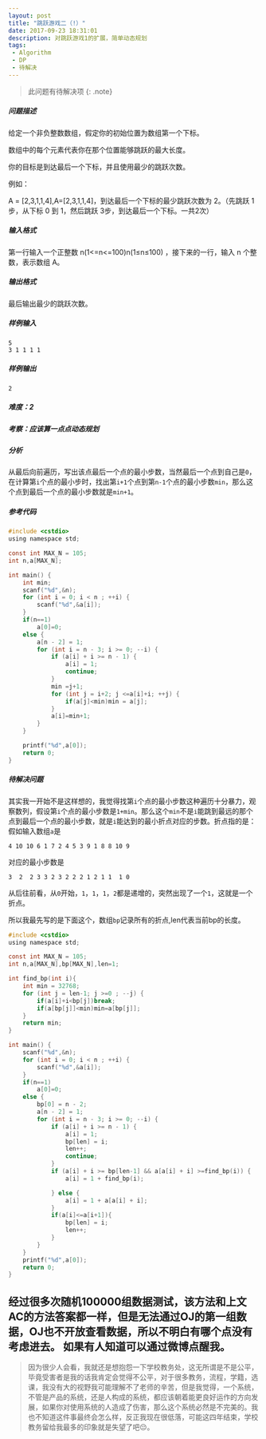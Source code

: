 ```yaml
---
layout: post
title: "跳跃游戏二（!）"
date: 2017-09-23 18:31:01
description: 对跳跃游戏1的扩展，简单动态规划
tags: 
 - Algorithm
 - DP
 - 待解决
---
```

> 此问题有待解决项
{: .note}
##### 问题描述
给定一个非负整数数组，假定你的初始位置为数组第一个下标。

数组中的每个元素代表你在那个位置能够跳跃的最大长度。

你的目标是到达最后一个下标，并且使用最少的跳跃次数。

例如：

A = [2,3,1,1,4],A=[2,3,1,1,4]，到达最后一个下标的最少跳跃次数为 2。（先跳跃 1 步，从下标 0 到 1，然后跳跃 3步，到达最后一个下标。一共2次）

##### 输入格式

第一行输入一个正整数 n(1<=n<=100)n(1≤n≤100) ，接下来的一行，输入 n 个整数，表示数组 A。

##### 输出格式

最后输出最少的跳跃次数。

##### 样例输入
    5
    3 1 1 1 1

##### 样例输出
    2

##### 难度：2
##### 考察：应该算一点点动态规划
##### 分析
从最后向前遍历，写出该点最后一个点的最小步数，当然最后一个点到自己是`0`，在计算第`i`个点的最小步时，找出第`i+1`个点到第`n-1`个点的最小步数`min`，那么这个点到最后一个点的最小步数就是`min+1`。
##### 参考代码
```c
#include <cstdio>
using namespace std;

const int MAX_N = 105;
int n,a[MAX_N];

int main() {
    int min;
    scanf("%d",&n);
    for (int i = 0; i < n ; ++i) {
        scanf("%d",&a[i]);
    }
    if(n==1)
        a[0]=0;
    else {
        a[n - 2] = 1;
        for (int i = n - 3; i >= 0; --i) {
            if (a[i] + i >= n - 1) {
                a[i] = 1;
                continue;
            }
            min =j+1;
            for (int j = i+2; j <=a[i]+i; ++j) {
                if(a[j]<min)min = a[j];
            }
            a[i]=min+1;
        }
    }

    printf("%d",a[0]);
    return 0;
}
```

##### 待解决问题
其实我一开始不是这样想的，我觉得找第`i`个点的最小步数这种遍历十分暴力，观察数列，假设第`i`个点的最小步数是`1+min`。那么这个`min`不是`i`能跳到最远的那个点到最后一个点的最小步数，就是`i`能达到的最小折点对应的步数。折点指的是：
假如输入数组`a`是
    
    4 10 10 6 1 7 2 4 5 3 9 1 8 8 10 9 
对应的最小步数是
    
    3  2  2 3 3 2 3 2 2 2 1 2 1 1  1 0

从后往前看，从`0`开始，`1`，`1`，`1`，`2`都是递增的，突然出现了一个`1`，这就是一个折点。

所以我最先写的是下面这个，数组`bp`记录所有的折点,len代表当前bp的长度。
```c
#include <cstdio>
using namespace std;

const int MAX_N = 105;
int n,a[MAX_N],bp[MAX_N],len=1;

int find_bp(int i){
    int min = 32768;
    for (int j = len-1; j >=0 ; --j) {
        if(a[i]+i<bp[j])break;
        if(a[bp[j]]<min)min=a[bp[j]];
    }
    return min;
}

int main() {
    scanf("%d",&n);
    for (int i = 0; i < n ; ++i) {
        scanf("%d",&a[i]);
    }
    if(n==1)
        a[0]=0;
    else {
        bp[0] = n - 2;
        a[n - 2] = 1;
        for (int i = n - 3; i >= 0; --i) {
            if (a[i] + i >= n - 1) {
                a[i] = 1;
                bp[len] = i;
                len++;
                continue;
            }
            if (a[i] + i >= bp[len-1] && a[a[i] + i] >=find_bp(i)) {
                a[i] = 1 + find_bp(i);

            } else {
                a[i] = 1 + a[a[i] + i];
            }
            if(a[i]<=a[i+1]){
                bp[len] = i;
                len++;
            }
        }
    }
    printf("%d",a[0]);
    return 0;
}
```

经过很多次随机100000组数据测试，该方法和上文AC的方法答案都一样，但是无法通过OJ的第一组数据，OJ也不开放查看数据，所以不明白有哪个点没有考虑进去。
如果有人知道可以通过微博点醒我。
-------
>因为很少人会看，我就还是想抱怨一下学校教务处，这无所谓是不是公平，毕竟受害者是我的话我肯定会觉得不公平，对于很多教务，流程，学籍，选课，我没有大的视野我可能理解不了老师的辛苦，但是我觉得，一个系统，不管是产品的系统，还是人构成的系统，都应该朝着能更良好运作的方向发展，如果你对使用系统的人造成了伤害，那么这个系统必然是不完美的。我也不知道这件事最终会怎么样，反正我现在很低落，可能这四年结束，学校教务留给我最多的印象就是失望了吧😔。

